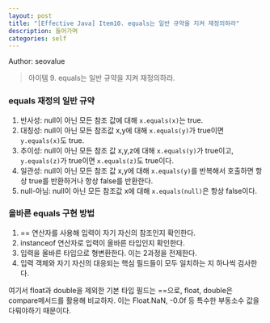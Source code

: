 ```yaml
---
layout: post
title: "[Effective Java] Item10. equals는 일반 규약을 지켜 재정의하라"
description: 들어가며
categories: self
---
```


Author: seovalue

> 아이템 9. equals는 일반 규약을 지켜 재정의하라.

### equals 재정의 일반 규약
1. 반사성: null이 아닌 모든 참조 값에 대해 `x.equals(x)`는 true.
2. 대칭성: null이 아닌 모든 참조값 x,y에 대해 `x.equals(y)`가 true이면 `y.equals(x)`도 true.
3. 추이성: null이 아닌 모든 참조 값 x,y,z에 대해 `x.equals(y)`가 true이고, `y.equals(z)`가 true이면 `x.equals(z)`도 true이다.
4. 일관성: null이 아닌 모든 참조 값 x,y에 대해 `x.equals(y)`를 반복해서 호출하면 항상 true를 반환하거나 항상 false를 반환한다.
5. null-아님: null이 아닌 모든 참조값 x에 대해 `x.equals(null)`은 항상 false이다.


### 올바른 equals 구현 방법
1. == 연산자를 사용해 입력이 자기 자신의 참조인지 확인한다.
2. instanceof 연산자로 입력이 올바른 타입인지 확인한다. 
3. 입력을 올바른 타입으로 형변환한다. 이는 2과정을 전제한다.
4. 입력 객체와 자기 자신의 대응되는 핵심 필드들이 모두 일치하는 지 하나씩 검사한다. 

여기서 float과 double을 제외한 기본 타입 필드는 ==으로, float, double은 compare메서드를 활용해 비교하자. 이는 Float.NaN, -0.0f 등 특수한 부동소수 값을 다뤄야하기 때문이다.
